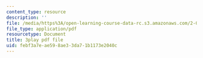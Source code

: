 ```yaml
---
content_type: resource
description: ''
file: /media/https%3A/open-learning-course-data-rc.s3.amazonaws.com/2-003sc-engineering-dynamics-fall-2011/febf3a7eae598ae33da71b1173e2040c_QadsG49DY3M.pdf
file_type: application/pdf
resourcetype: Document
title: 3play pdf file
uid: febf3a7e-ae59-8ae3-3da7-1b1173e2040c
---
```

